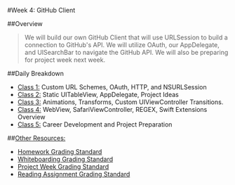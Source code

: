 #Week 4: GitHub Client

##Overview
>We will build our own GitHub Client that will use URLSession to build a connection to GitHub's API.
We will utilize OAuth, our AppDelegate, and UISearchBar to navigate the GitHub API. We will also be preparing for project week next week.

##Daily Breakdown
  * [Class 1:](class-1/) Custom URL Schemes, OAuth, HTTP, and NSURLSession
  * [Class 2:](class-2/) Static UITableView, AppDelegate, Project Ideas
  * [Class 3:](class-3/) Animations, Transforms, Custom UIViewController Transitions.
  * [Class 4:](class-4/) WebView, SafariViewController, REGEX, Swift Extensions Overview
  * [Class 5:](class-5/) Career Development and Project Preparation

##[Other Resources:](Resources/)
* [Homework Grading Standard](Resources/hw-grading-standard/)
* [Whiteboarding Grading Standard](Resources/wb-grading-standard/)
* [Project Week Grading Standard](Resources/pw-grading-standard/)
* [Reading Assignment Grading Standard](Resources/ra-grading-standard/)
